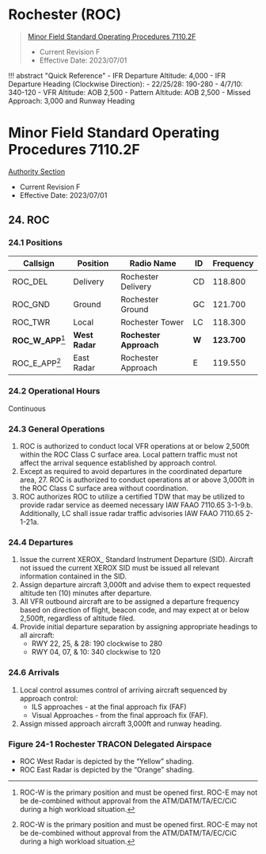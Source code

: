 # Rochester (ROC)
> [Minor Field Standard Operating Procedures 7110.2F](../../authority-sections/7110.2F-authority.md)
> - Current Revision F
> - Effective Date: 2023/07/01

!!! abstract "Quick Reference"
    - IFR Departure Altitude: 4,000
    - IFR Departure Heading (Clockwise Direction): 
        - 22/25/28: 190-280
        - 4/7/10: 340-120
    - VFR Altitude: AOB 2,500
    - Pattern Altitude: AOB 2,500
    - Missed Approach: 3,000 and Runway Heading

# Minor Field Standard Operating Procedures 7110.2F
[Authority Section](../../authority-sections/7110.2F-authority.md)
- Current Revision F
- Effective Date: 2023/07/01

## 24. ROC

### 24.1 Positions
| Callsign | Position | Radio Name | ID | Frequency |
| -- | -- | -- | -- | -- |
| ROC_DEL | Delivery |  Rochester Delivery | CD | 118.800 |
| ROC_GND | Ground |  Rochester Ground | GC | 121.700 |
| ROC_TWR | Local |  Rochester Tower | LC | 118.300 |
| **ROC_W_APP**[^1] | **West Radar** | **Rochester Approach** | **W** | **123.700** |
| ROC_E_APP[^1] | East Radar | Rochester Approach | E | 119.550 |

### 24.2 Operational Hours
Continuous

### 24.3 General Operations
1. ROC is authorized to conduct local VFR operations at or below 2,500ft within the ROC Class C surface area. Local pattern traffic must not affect the arrival sequence established by approach control.
2. Except as required to avoid departures in the coordinated departure area, 27. ROC is authorized to conduct operations at or above 3,000ft in the ROC Class C surface area without coordination.
3. ROC authorizes ROC to utilize a certified TDW that may be utilized to provide radar service as deemed necessary IAW FAAO 7110.65 3-1-9.b. Additionally, LC shall issue radar traffic advisories IAW FAAO 7110.65 2-1-21a.

### 24.4 Departures
1. Issue the current XEROX_ Standard Instrument Departure (SID). Aircraft not issued the current XEROX SID must be issued all relevant information contained in the SID.
2. Assign departure aircraft 3,000ft and advise them to expect requested altitude ten (10) minutes after departure.
3. All VFR outbound aircraft are to be assigned a departure frequency based on direction of flight, beacon code, and may expect at or below 2,500ft, regardless of altitude filed.
4. Provide initial departure separation by assigning appropriate headings to all aircraft:
    - RWY 22, 25, & 28: 190 clockwise to 280
    - RWY 04, 07, & 10: 340 clockwise to 120

### 24.6 Arrivals
1. Local control assumes control of arriving aircraft sequenced by approach
control:
    - ILS approaches - at the final approach fix (FAF)
    - Visual Approaches - from the final approach fix (FAF).
2. Assign missed approach aircraft 3,000ft and runway heading.


### Figure 24-1 Rochester TRACON Delegated Airspace
- ROC West Radar is depicted by the “Yellow” shading.
- ROC East Radar is depicted by the “Orange” shading.



[^1]: ROC-W is the primary position and must be opened first. ROC-E may not be de-combined without approval from the ATM/DATM/TA/EC/CiC during a high workload situation.
